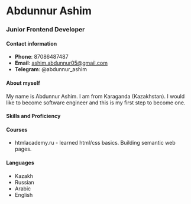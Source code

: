 # Abdunnur Ashim

### Junior Frontend Developer

#### Contact information
* **Phone**: 87086487487
* **Email**: ashim.abdunnur05@gmail.com
* **Telegram**: @abdunnur_ashim

#### About myself 
My name is Abdunnur Ashim. I am from Karaganda (Kazakhstan). I would like to become software engineer and this is my first step to become one.  

#### Skills and Proficiency

#### Courses
* htmlacademy.ru - learned html/css basics. Building semantic web pages.

#### Languages
* Kazakh
* Russian
* Arabic
* English
